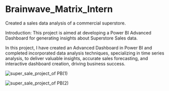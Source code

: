 # Brainwave_Matrix_Intern
Created a sales data analysis of a  commercial superstore.

Introduction: This project is aimed at developing a Power BI Advanced Dashboard for generating insights about Superstore Sales data.

In this project, I have created an Advanced Dashboard in Power BI and completed incorporated data analysis techniques, specializing in time series analysis, to deliver valuable insights, accurate sales forecasting, and interactive dashboard creation, driving business success.

![super_sale_project_of PB(1)](https://github.com/user-attachments/assets/ffc376c5-817c-437c-8f31-9aab27369da1)

![super_sale_project_of PB(2)](https://github.com/user-attachments/assets/409236b1-5c9a-445f-b07b-aed4e53cbdc4)
